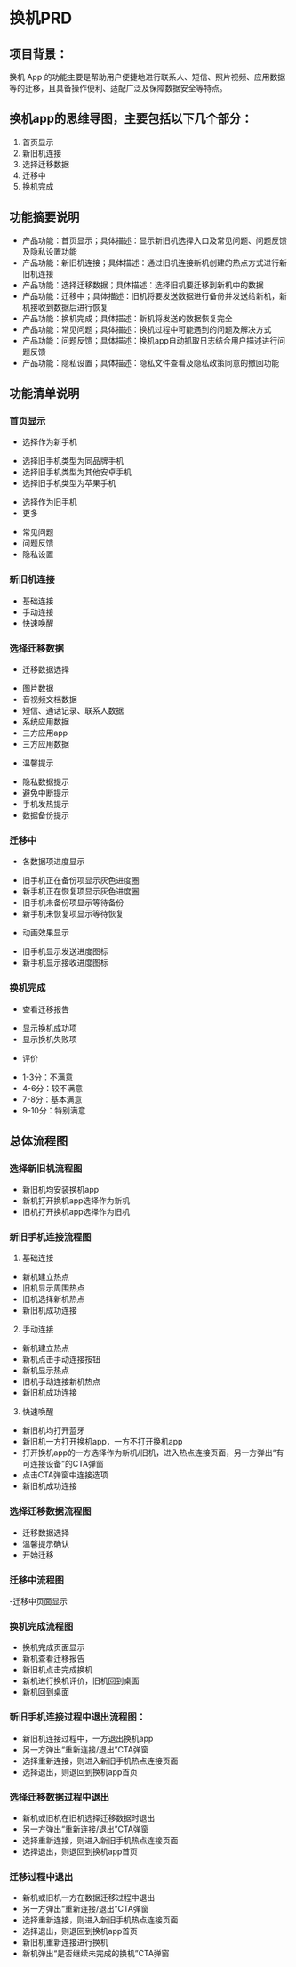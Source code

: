 # 换机PRD
## 项目背景：
换机 App 的功能主要是帮助用户便捷地进行联系人、短信、照片视频、应用数据等的迁移，且具备操作便利、适配广泛及保障数据安全等特点。
## 换机app的思维导图，主要包括以下几个部分：
1. 首页显示
2. 新旧机连接
3. 选择迁移数据
4. 迁移中
5. 换机完成
## 功能摘要说明
- 产品功能：首页显示；具体描述：显示新旧机选择入口及常见问题、问题反馈及隐私设置功能
- 产品功能：新旧机连接；具体描述：通过旧机连接新机创建的热点方式进行新旧机连接
- 产品功能：选择迁移数据；具体描述：选择旧机要迁移到新机中的数据
- 产品功能：迁移中；具体描述：旧机将要发送数据进行备份并发送给新机，新机接收到数据后进行恢复
- 产品功能：换机完成；具体描述：新机将发送的数据恢复完全
- 产品功能：常见问题；具体描述：换机过程中可能遇到的问题及解决方式
- 产品功能：问题反馈；具体描述：换机app自动抓取日志结合用户描述进行问题反馈
- 产品功能：隐私设置；具体描述：隐私文件查看及隐私政策同意的撤回功能
## 功能清单说明
### 首页显示
- 选择作为新手机
* 选择旧手机类型为同品牌手机
* 选择旧手机类型为其他安卓手机
* 选择旧手机类型为苹果手机
- 选择作为旧手机
- 更多
* 常见问题
* 问题反馈
* 隐私设置
### 新旧机连接
- 基础连接
- 手动连接
- 快速唤醒
### 选择迁移数据
- 迁移数据选择
* 图片数据
* 音视频文档数据
* 短信、通话记录、联系人数据
* 系统应用数据
* 三方应用app
* 三方应用数据
- 温馨提示
* 隐私数据提示
* 避免中断提示
* 手机发热提示
* 数据备份提示
### 迁移中
- 各数据项进度显示
* 旧手机正在备份项显示灰色进度圈
* 新手机正在恢复项显示灰色进度圈
* 旧手机未备份项显示等待备份
* 新手机未恢复项显示等待恢复
- 动画效果显示
* 旧手机显示发送进度图标
* 新手机显示接收进度图标
### 换机完成
- 查看迁移报告
* 显示换机成功项
* 显示换机失败项
- 评价
* 1-3分：不满意
* 4-6分：较不满意
* 7-8分：基本满意
* 9-10分：特别满意
## 总体流程图
### 选择新旧机流程图
- 新旧机均安装换机app
- 新机打开换机app选择作为新机
- 旧机打开换机app选择作为旧机
### 新旧手机连接流程图
1. 基础连接
- 新机建立热点
- 旧机显示周围热点
- 旧机选择新机热点
- 新旧机成功连接
2. 手动连接
- 新机建立热点
- 新机点击手动连接按钮
- 新机显示热点
- 旧机手动连接新机热点
- 新旧机成功连接
3. 快速唤醒
- 新旧机均打开蓝牙
- 新旧机一方打开换机app，一方不打开换机app
- 打开换机app的一方选择作为新机/旧机，进入热点连接页面，另一方弹出“有可连接设备”的CTA弹窗
- 点击CTA弹窗中连接选项
- 新旧机成功连接
### 选择迁移数据流程图
- 迁移数据选择
- 温馨提示确认
- 开始迁移
### 迁移中流程图
-迁移中页面显示
### 换机完成流程图
- 换机完成页面显示
- 新机查看迁移报告
- 新旧机点击完成换机
- 新机进行换机评价，旧机回到桌面
- 新机回到桌面
### 新旧手机连接过程中退出流程图：
- 新旧机连接过程中，一方退出换机app
- 另一方弹出“重新连接/退出”CTA弹窗
- 选择重新连接，则进入新旧手机热点连接页面
- 选择退出，则退回到换机app首页
### 选择迁移数据过程中退出
- 新机或旧机在旧机选择迁移数据时退出
- 另一方弹出“重新连接/退出”CTA弹窗
- 选择重新连接，则进入新旧手机热点连接页面
- 选择退出，则退回到换机app首页
### 迁移过程中退出
- 新机或旧机一方在数据迁移过程中退出
- 另一方弹出“重新连接/退出”CTA弹窗
- 选择重新连接，则进入新旧手机热点连接页面
- 选择退出，则退回到换机app首页
- 新旧机重新连接进行换机
- 新机弹出“是否继续未完成的换机”CTA弹窗

